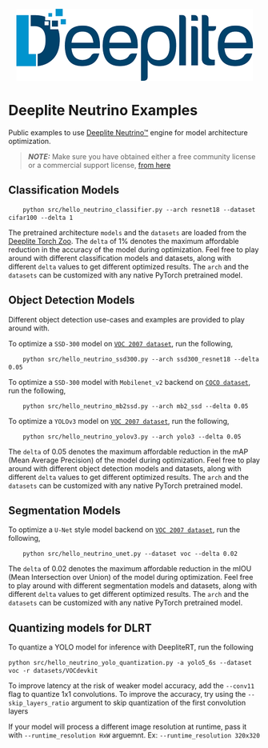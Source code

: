 
<p align="center">
  <img src="https://github.com/Deeplite/neutrino-examples/raw/master/deeplite-logo-color.png" />
</p>

# Deeplite Neutrino Examples

Public examples to use [Deeplite Neutrino™](https://docs.deeplite.ai/neutrino/index.html) engine for model architecture optimization.

> **_NOTE:_**  Make sure you have obtained either a free community license or a commercial support license, [from here](https://docs.deeplite.ai/neutrino/license.html)

## Classification Models

```{.python}
    python src/hello_neutrino_classifier.py --arch resnet18 --dataset cifar100 --delta 1
```

The pretrained architecture `models` and the `datasets` are loaded from the [Deeplite Torch Zoo](https://github.com/Deeplite/deeplite-torch-zoo). The `delta` of 1% denotes the maximum affordable reduction in the accuracy of the model during optimization. Feel free to play around with different classification models and datasets, along with different `delta` values to get different optimized results. The `arch` and the `datasets` can be customized with any native PyTorch pretrained model.

## Object Detection Models

Different object detection use-cases and examples are provided to play around with.

To optimize a `SSD-300` model on [`VOC 2007 dataset`](http://host.robots.ox.ac.uk/pascal/VOC/), run the following,

```{.python}
    python src/hello_neutrino_ssd300.py --arch ssd300_resnet18 --delta 0.05
```

To optimize a `SSD-300` model with `Mobilenet_v2` backend on [`COCO dataset`](https://cocodataset.org/#home), run the following,

```{.python}
    python src/hello_neutrino_mb2ssd.py --arch mb2_ssd --delta 0.05
```

To optimize a `YOLOv3` model on [`VOC 2007 dataset`](http://host.robots.ox.ac.uk/pascal/VOC/), run the following,

```{.python}
    python src/hello_neutrino_yolov3.py --arch yolo3 --delta 0.05
```

The `delta` of 0.05 denotes the maximum affordable reduction in the mAP (Mean Average Precision) of the model during optimization. Feel free to play around with different object detection models and datasets, along with different `delta` values to get different optimized results. The `arch` and the `datasets` can be customized with any native PyTorch pretrained model.

## Segmentation Models

To optimize a `U-Net` style model backend on [`VOC 2007 dataset`](http://host.robots.ox.ac.uk/pascal/VOC/), run the following,
```{.python}
    python src/hello_neutrino_unet.py --dataset voc --delta 0.02
```

The `delta` of 0.02 denotes the maximum affordable reduction in the mIOU (Mean Intersection over Union) of the model during optimization. Feel free to play around with different segmentation models and datasets, along with different `delta` values to get different optimized results. The `arch` and the `datasets` can be customized with any native PyTorch pretrained model.


## Quantizing models for DLRT
To quantize a YOLO model for inference with DeepliteRT, run the following
```
python src/hello_neutrino_yolo_quantization.py -a yolo5_6s --dataset voc -r datasets/VOCdevkit
```
To improve latency at the risk of weaker model accuracy, add the `--conv11` flag to quantize 1x1 convolutions.
To improve the accuracy, try using the `--skip_layers_ratio` argument to skip quantization of the first convolution layers

If your model will process a different image resolution at runtime, pass it with `--runtime_resolution HxW` arguemnt. Ex: `--runtime_resolution 320x320`

